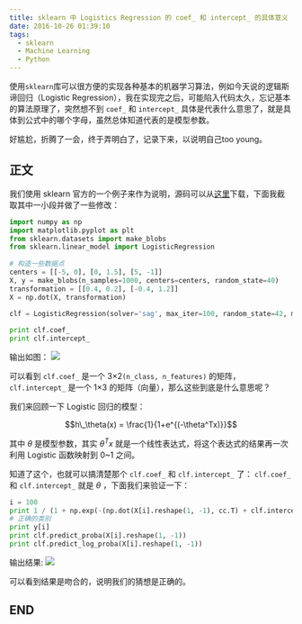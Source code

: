 ```yaml
---
title: sklearn 中 Logistics Regression 的 coef_ 和 intercept_ 的具体意义
date: 2016-10-26 01:39:10
tags:
  - sklearn
  - Machine Learning
  - Python
---
```


使用`sklearn`库可以很方便的实现各种基本的机器学习算法，例如今天说的逻辑斯谛回归（Logistic Regression），我在实现完之后，可能陷入代码太久，忘记基本的算法原理了，突然想不到 `coef_` 和 `intercept_` 具体是代表什么意思了，就是具体到公式中的哪个字母，虽然总体知道代表的是模型参数。

好尴尬，折腾了一会，终于弄明白了，记录下来，以说明自己too young。

<!-- more -->

## 正文

我们使用 sklearn 官方的一个例子来作为说明，源码可以从[这里](http://scikit-learn.org/stable/auto_examples/linear_model/plot_logistic_multinomial.html)下载，下面我截取其中一小段并做了一些修改：

```python
import numpy as np
import matplotlib.pyplot as plt
from sklearn.datasets import make_blobs
from sklearn.linear_model import LogisticRegression
	
# 构造一些数据点
centers = [[-5, 0], [0, 1.5], [5, -1]]
X, y = make_blobs(n_samples=1000, centers=centers, random_state=40)
transformation = [[0.4, 0.2], [-0.4, 1.2]]
X = np.dot(X, transformation)
	
clf = LogisticRegression(solver='sag', max_iter=100, random_state=42, multi_class=multi_class).fit(X, y)

print clf.coef_ 
print clf.intercept_
```

输出如图：
![](http://i.imgur.com/ysybj7D.png)

可以看到 `clf.coef_` 是一个 3×2`(n_class, n_features)` 的矩阵，`clf.intercept_` 是一个 1×3 的矩阵（向量），那么这些到底是什么意思呢？

我们来回顾一下 Logistic 回归的模型：

$$h\_\theta(x) = \frac{1}{1+e^{(-\theta^Tx)}}$$

其中 $\theta$ 是模型参数，其实 $\theta^Tx$ 就是一个线性表达式，将这个表达式的结果再一次利用 Logistic 函数映射到 0~1 之间。

知道了这个，也就可以搞清楚那个 `clf.coef_` 和 `clf.intercept_` 了： `clf.coef_` 和 `clf.intercept_` 就是 $\theta$ ，下面我们来验证一下：

```python
i = 100
print 1 / (1 + np.exp(-(np.dot(X[i].reshape(1, -1), cc.T) + clf.intercept_)))
# 正确的类别
print y[i]
print clf.predict_proba(X[i].reshape(1, -1))
print clf.predict_log_proba(X[i].reshape(1, -1))
```

输出结果:
![](http://i.imgur.com/fFNlh9P.png)

可以看到结果是吻合的，说明我们的猜想是正确的。

## END